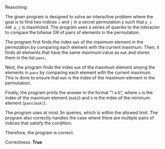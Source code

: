 Reasoning: 

The given program is designed to solve an interactive problem where the goal is to find two indices `i` and `j` in a secret permutation `p` such that `p_i XOR p_j` is maximized. The program uses a series of queries to the interactor to compare the bitwise OR of pairs of elements in the permutation.

The program first finds the index `mak` of the maximum element in the permutation by comparing each element with the current maximum. Then, it finds all elements that have the same maximum value as `mak` and stores them in the list `pans`.

Next, the program finds the index `mak` of the maximum element among the elements in `pans` by comparing each element with the current maximum. This is done to ensure that `mak` is the index of the maximum element in the permutation.

Finally, the program prints the answer in the format "! a b", where `a` is the index of the maximum element (`mak2`) and `b` is the index of the minimum element (`pans[mak]`).

The program uses at most 3n queries, which is within the allowed limit. The program also correctly handles the case where there are multiple pairs of indices that satisfy the condition.

Therefore, the program is correct.

Correctness: **True**